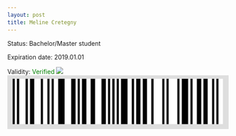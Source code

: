 ```yaml
---
layout: post
title: Meline Cretegny
---
```


Status: Bachelor/Master student

Expiration date: 2019.01.01

Validity: <font color="green"> Verified</font> 
![](/members/img/Meline_Cretegny.png)
![](/members/img/bar.png)
